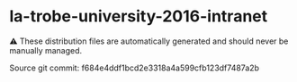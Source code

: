 # la-trobe-university-2016-intranet

:warning: These distribution files are automatically generated and should never be manually managed.

Source git commit: f684e4ddf1bcd2e3318a4a599cfb123df7487a2b
